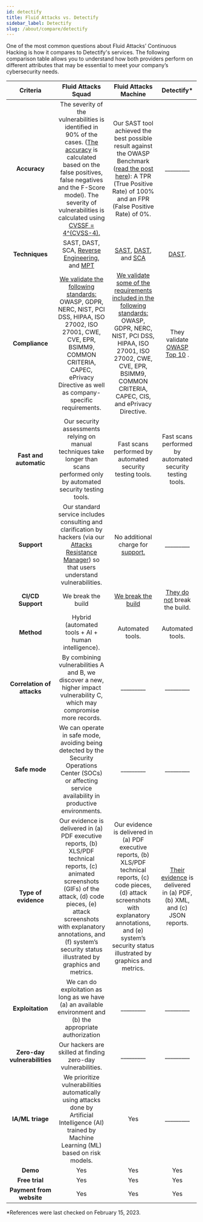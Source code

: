 ```yaml
---
id: detectify
title: Fluid Attacks vs. Detectify
sidebar_label: Detectify
slug: /about/compare/detectify
---
```


One of the most common questions about
Fluid Attacks’ Continuous Hacking is
how it compares to Detectify's services.
The following comparison table allows
you to understand how both providers perform
on different attributes that may be essential
to meet your company’s cybersecurity needs.

|         **Criteria**         |                                                                                                                                               **Fluid Attacks  Squad**                                                                                                                                              |                                                                                                                            **Fluid Attacks Machine**                                                                                                                           |                                                                    **Detectify***                                                                    |
|:----------------------------:|:-------------------------------------------------------------------------------------------------------------------------------------------------------------------------------------------------------------------------------------------------------------------------------------------------------------------:|:------------------------------------------------------------------------------------------------------------------------------------------------------------------------------------------------------------------------------------------------------------------------------:|:----------------------------------------------------------------------------------------------------------------------------------------------------:|
| **Accuracy**                 | The severity of the vulnerabilities is  identified in 90% of the cases. ([The  accuracy](/about/sla/accuracy/) is calculated based on the false  positives, false negatives and the F-Score  model). The severity of vulnerabilities is  calculated using [CVSSF = 4^(CVSS-4).](/about/faq/#adjustment-by-severity) | Our SAST tool achieved the best possible  result against the OWASP Benchmark  ([read the post here](https://fluidattacks.com/blog/owasp-benchmark-fluid-attacks/)): A TPR (True Positive  Rate) of 100% and an FPR (False Positive  Rate) of 0%.                               | _________                                                                                                                                            |
| **Techniques**               | SAST, DAST, SCA, [Reverse Engineering](https://fluidattacks.com/categories/re/), and [MPT](https://fluidattacks.com/categories/re/)                                                                                                                                                                                 | [SAST](https://fluidattacks.com/categories/sast/), [DAST](https://fluidattacks.com/categories/sast/),  and [SCA](https://fluidattacks.com/categories/sca/)                                                                                                                     | [DAST](https://detectify.com/product/application-scanning).                                                                                          |
| **Compliance**               | [We validate the following standards:](https://docs.fluidattacks.com/criteria/compliance/)  OWASP, GDPR, NERC, NIST, PCI DSS,  HIPAA, ISO 27002, ISO 27001, CWE, CVE,  EPR, BSIMM9, COMMON CRITERIA,  CAPEC, ePrivacy Directive as well as  company-specific requirements.                                          | [We validate some of the requirements  included in the following standards:](https://docs.fluidattacks.com/criteria/compliance/) OWASP, GDPR, NERC, NIST, PCI DSS,  HIPAA, ISO 27001, ISO 27002, CWE, CVE,  EPR, BSIMM9, COMMON CRITERIA,  CAPEC, CIS, and ePrivacy Directive. | They validate [OWASP Top 10](https://detectify.com/product/application-scanning/features) .                                                          |
| **Fast and automatic**       | Our security assessments relying on manual techniques take longer than scans performed only by automated security testing tools.                                                                                                                                                                                    | Fast scans performed by automated security testing tools.                                                                                                                                                                                                                      | Fast scans performed by automated security testing tools.                                                                                            |
| **Support**                  | Our standard service includes consulting  and clarification by hackers (via our  [Attacks Resistance Manager](https://docs.fluidattacks.com/machine/web/arm)) so that users  understand vulnerabilities.                                                                                                            | No additional charge for [support.](/machine/web/support/live-chat)                                                                                                                                                                                                            | _________                                                                                                                                            |
| **CI/CD Support**            | We break the build                                                                                                                                                                                                                                                                                                  | [We break the build](https://fluidattacks.com/solutions/devsecops/)                                                                                                                                                                                                            | [They do not](https://blog.detectify.com/2019/05/28/fitting-automated-security-throughout-the-ci-cd-pipeline/) break the build.                      |
| **Method**                   | Hybrid (automated tools + AI + human   intelligence).                                                                                                                                                                                                                                                               | Automated tools.                                                                                                                                                                                                                                                               | Automated tools.                                                                                                                                     |
| **Correlation of attacks**   | By combining vulnerabilities A and B, we   discover a new, higher impact   vulnerability C, which may compromise   more records.                                                                                                                                                                                    | _________                                                                                                                                                                                                                                                                      | _________                                                                                                                                            |
| **Safe mode**                | We can operate in safe mode, avoiding   being detected by the Security   Operations Center (SOCs) or affecting   service availability in productive   environments.                                                                                                                                                 | _________                                                                                                                                                                                                                                                                      | _________                                                                                                                                            |
| **Type of evidence**         | Our evidence is delivered in (a) PDF   executive reports, (b) XLS/PDF technical   reports, (c) animated screenshots (GIFs)   of the attack, (d) code pieces, (e) attack   screenshots with explanatory annotations,   and (f) system’s security status illustrated   by graphics and metrics.                       | Our evidence is delivered in (a) PDF executive reports, (b) XLS/PDF technical reports, (c) code pieces, (d) attack screenshots with explanatory annotations, and (e) system’s security status illustrated by graphics and metrics.                                             | [Their evidence](https://detectify.com/product/application-scanning/features#fingerprinting) is delivered in (a) PDF, (b) XML, and (c) JSON reports. |
| **Exploitation**             | We can do exploitation as long as we   have (a) an available environment and   (b) the appropriate authorization                                                                                                                                                                                                    | _________                                                                                                                                                                                                                                                                      | _________                                                                                                                                            |
| **Zero-day vulnerabilities** | Our hackers are skilled at finding   zero-day vulnerabilities.                                                                                                                                                                                                                                                      | _________                                                                                                                                                                                                                                                                      | _________                                                                                                                                            |
| **IA/ML triage**             | We prioritize vulnerabilities automatically using  attacks done by Artificial Intelligence (AI) trained  by Machine Learning (ML) based on risk models.                                                                                                                                                             | Yes                                                                                                                                                                                                                                                                            | _________                                                                                                                                            |
| **Demo**                     | Yes                                                                                                                                                                                                                                                                                                                 | Yes                                                                                                                                                                                                                                                                            | Yes                                                                                                                                                  |
| **Free trial**               | Yes                                                                                                                                                                                                                                                                                                                 | Yes                                                                                                                                                                                                                                                                            | Yes                                                                                                                                                  |
| **Payment from website**     | Yes                                                                                                                                                                                                                                                                                                                 | Yes                                                                                                                                                                                                                                                                            | Yes                                                                                                                                                  |

*References were last checked on February 15, 2023.
